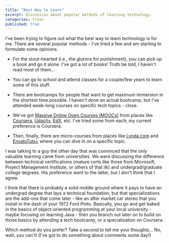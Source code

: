 ```yaml
---
title: "Best Way to Learn"
excerpt: Discussion about popular methods of learning technology. 
categories: train
published: true
---
```

I've been trying to figure out what the best way to learn technology is for me. There are several popular methods - I've tried a few and am starting to formulate some opinions. 

- For the stout-hearted (i.e., the glutons for punishment), you can pick up a book and go it alone. I've got a lot of books! Truth be told, I haven't read most of them... 
 
- You can go to school and attend classes for a couple/few years to learn some of this stuff. 

- There are bootcamps for people that want to get maximum immersion in the shortest time possible. I haven't done an actual bootcamp, but I've attended week-long courses on specific tech topics - close. 

- We've got [Massive Online Open Courses (MOOCs)](https://en.wikipedia.org/wiki/Massive_open_online_course) from places like [Coursera](https://www.coursera.org/), [Udacity](https://www.udacity.com/), [EdX](https://www.edx.org/), etc. I've tried some from each; my current preference is Coursera. 

- Then, finally, there are micro-courses from places like [Lynda.com](https://www.lynda.com/) and [EnvatoTuts+](https://tutsplus.com/) where you can dive in on a specific topic. 


I was talking to  a guy the other day that was convinced that the only valuable learning came from universities. We were discussing the difference between technical certifications (mature certs like those from Microsoft, Project Management Institute, or others of that ilk) and undergrad/graduate college degrees. His preference went to the latter, but I don't think that I agree. 

I think that there is probably a solid middle ground where it pays to have an undergrad degree that lays a technical foundation, but that specializations are the add-ons that come later - like an after market car stereo that you install in the dash of your 1972 Ford Pinto. Basically, you go and get baked in the basics of object-oriented programming at your local university - maybe focusing on learning Java - then you branch out later on to build on those basics by attending a tech bootcamp, or a specialization on Coursera. 

Which method do you prefer? Take a second to tell me your thoughts... No, wait, you can't! (I've got to do something about comments some day!)


